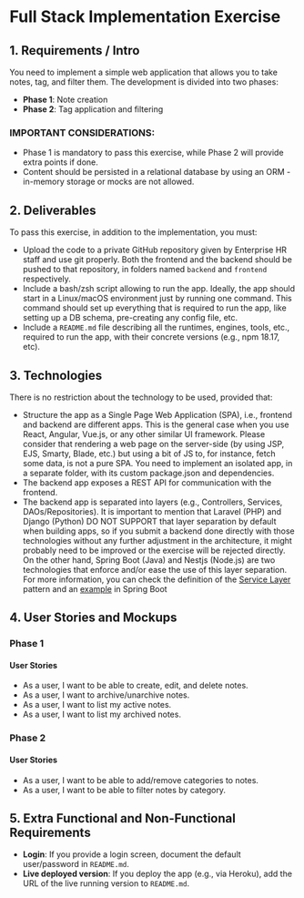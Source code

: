 # Full Stack Implementation Exercise

## 1. Requirements / Intro

You need to implement a simple web application that allows you to take notes, tag, and filter them. The development is divided into two phases:

- **Phase 1**: Note creation
- **Phase 2**: Tag application and filtering

### IMPORTANT CONSIDERATIONS:

- Phase 1 is mandatory to pass this exercise, while Phase 2 will provide extra points if done.
- Content should be persisted in a relational database by using an ORM - in-memory storage or mocks are not allowed.

## 2. Deliverables

To pass this exercise, in addition to the implementation, you must:

- Upload the code to a private GitHub repository given by Enterprise HR staff and use git properly. Both the frontend and the backend should be pushed to that repository, in folders named `backend` and `frontend` respectively.
- Include a bash/zsh script allowing to run the app. Ideally, the app should start in a Linux/macOS environment just by running one command. This command should set up everything that is required to run the app, like setting up a DB schema, pre-creating any config file, etc.
- Include a `README.md` file describing all the runtimes, engines, tools, etc., required to run the app, with their concrete versions (e.g., npm 18.17, etc).

## 3. Technologies

There is no restriction about the technology to be used, provided that:

- Structure the app as a Single Page Web Application (SPA), i.e., frontend and backend are different apps. This is the general case when you use React, Angular, Vue.js, or any other similar UI framework. Please consider that rendering a web page on the server-side (by using JSP, EJS, Smarty, Blade, etc.) but using a bit of JS to, for instance, fetch some data, is not a pure SPA. You need to implement an isolated app, in a separate folder, with its custom package.json and dependencies.
- The backend app exposes a REST API for communication with the frontend.
- The backend app is separated into layers (e.g., Controllers, Services, DAOs/Repositories). It is important to mention that Laravel (PHP) and Django (Python) DO NOT SUPPORT that layer separation by default when building apps, so if you submit a backend done directly with those technologies without any further adjustment in the architecture, it might probably need to be improved or the exercise will be rejected directly. On the other hand, Spring Boot (Java) and Nestjs (Node.js) are two technologies that enforce and/or ease the use of this layer separation. For more information, you can check the definition of the [Service Layer](https://martinfowler.com/eaaCatalog/serviceLayer.html) pattern and an [example](https://www.sourcecodeexamples.net/2021/08/spring-boot-project-with-controller.html) in Spring Boot

## 4. User Stories and Mockups

### Phase 1

#### User Stories

- As a user, I want to be able to create, edit, and delete notes.
- As a user, I want to archive/unarchive notes.
- As a user, I want to list my active notes.
- As a user, I want to list my archived notes.

### Phase 2

#### User Stories

- As a user, I want to be able to add/remove categories to notes.
- As a user, I want to be able to filter notes by category.

## 5. Extra Functional and Non-Functional Requirements

- **Login**: If you provide a login screen, document the default user/password in `README.md`.
- **Live deployed version**: If you deploy the app (e.g., via Heroku), add the URL of the live running version to `README.md`.

